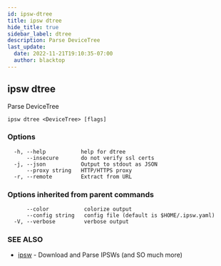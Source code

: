 ```yaml
---
id: ipsw-dtree
title: ipsw dtree
hide_title: true
sidebar_label: dtree
description: Parse DeviceTree
last_update:
  date: 2022-11-21T19:10:35-07:00
  author: blacktop
---
```

## ipsw dtree

Parse DeviceTree

```
ipsw dtree <DeviceTree> [flags]
```

### Options

```
  -h, --help           help for dtree
      --insecure       do not verify ssl certs
  -j, --json           Output to stdout as JSON
      --proxy string   HTTP/HTTPS proxy
  -r, --remote         Extract from URL
```

### Options inherited from parent commands

```
      --color           colorize output
      --config string   config file (default is $HOME/.ipsw.yaml)
  -V, --verbose         verbose output
```

### SEE ALSO

* [ipsw](/docs/cli/dtree/ipsw)	 - Download and Parse IPSWs (and SO much more)

